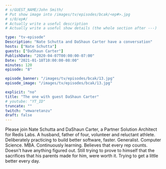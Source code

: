 ```yaml
---
# s/GUEST_NAME/John Smith/
# Put show image into /images/tv/episodes/bcak/<ep#>.jpg
# s/0/ep#/
# Actually write a useful description
# Actually write a useful show details (the whole section after ---)

type: "tv-episode"
Description: "Nate Schutta and DaShaun Carter have a conversation"
hosts: ["Nate Schutta"]
guests: ["DaShaun Carter"]
PublishDate: "2020-04-07T00:00:00-07:00"
Date: "2021-01-18T10:00:00-08:00"
minutes: 120
episode: "8"

episode_banner: "/images/tv/episodes/bcak/13.jpg"
episode_image: "/images/tv/episodes/bcak/13.jpg"

explicit: "no"
title: "The one with guest DaShaun Carter"
# youtube: "YT_ID"
truncate: ""
twitch: "vmwaretanzu"
draft: false
---
```


Please join Nate Schutta and DaShaun Carter, a Partner Solution Architect for Redis Labs. A husband, father of four, volunteer and reluctant athlete. Deliberately practicing to build better software, faster. Generalist. Computer Science. MBA. Continuously learning. Believes that every rep counts. Doesn't have anything figured out. Still trying to prove to himself that the sacrifices that his parents made for him, were worth it. Trying to get a little better every day.
